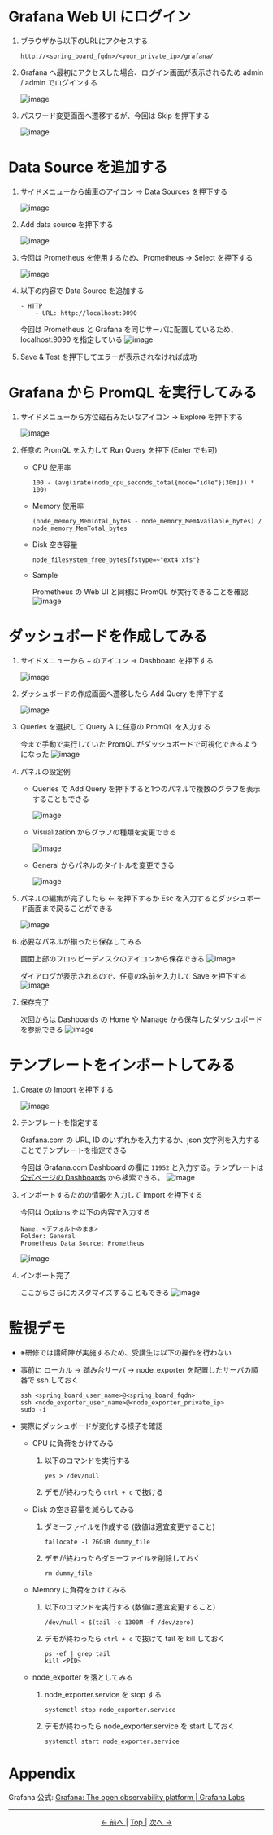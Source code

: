 # Grafana Web UI にログイン

1. ブラウザから以下のURLにアクセスする

    ```
    http://<spring_board_fqdn>/<your_private_ip>/grafana/
    ```

2. Grafana へ最初にアクセスした場合、ログイン画面が表示されるため admin / admin でログインする

    ![image](https://user-images.githubusercontent.com/63433549/79427916-628d3c80-8000-11ea-86fc-c04b3ddcdca1.png)

3. パスワード変更画面へ遷移するが、今回は Skip を押下する

    ![image](https://user-images.githubusercontent.com/63433549/79428463-25757a00-8001-11ea-824a-57f635c21d90.png)

# Data Source を追加する

1. サイドメニューから歯車のアイコン → Data Sources を押下する

    ![image](https://user-images.githubusercontent.com/63433549/79428843-b3e9fb80-8001-11ea-8055-2e06396d8558.png)

2. Add data source を押下する

    ![image](https://user-images.githubusercontent.com/63433549/79429127-15aa6580-8002-11ea-9817-5e4fa2733364.png)

3. 今回は Prometheus を使用するため、Prometheus → Select を押下する

    ![image](https://user-images.githubusercontent.com/63433549/79429426-746fdf00-8002-11ea-8b43-9265412c7658.png)

4. 以下の内容で Data Source を追加する

    ```
    - HTTP
        - URL: http://localhost:9090
    ```

    今回は Prometheus と Grafana を同じサーバに配置しているため、localhost:9090 を指定している
    ![image](https://user-images.githubusercontent.com/63433549/79429978-345d2c00-8003-11ea-88d4-bc9ae65394c5.png)

5. Save & Test を押下してエラーが表示されなければ成功

# Grafana から PromQL を実行してみる

1. サイドメニューから方位磁石みたいなアイコン → Explore を押下する

    ![image](https://user-images.githubusercontent.com/63433549/79431077-e47f6480-8004-11ea-8432-9c0700a5b427.png)

2. 任意の PromQL を入力して Run Query を押下 (Enter でも可)

    - CPU 使用率

        ```
        100 - (avg(irate(node_cpu_seconds_total{mode="idle"}[30m])) * 100)
        ```

    - Memory 使用率

        ```
        (node_memory_MemTotal_bytes - node_memory_MemAvailable_bytes) / node_memory_MemTotal_bytes
        ```

    - Disk 空き容量

        ```
        node_filesystem_free_bytes{fstype=~"ext4|xfs"}
        ```

    - Sample

        Prometheus の Web UI と同様に PromQL が実行できることを確認
        ![image](https://user-images.githubusercontent.com/63433549/79431528-88691000-8005-11ea-97e6-89613189efe9.png)

# ダッシュボードを作成してみる

1. サイドメニューから + のアイコン → Dashboard を押下する

    ![image](https://user-images.githubusercontent.com/63433549/79518298-b3964280-808b-11ea-83ae-8900bfc14be0.png)

2. ダッシュボードの作成画面へ遷移したら Add Query を押下する

    ![image](https://user-images.githubusercontent.com/63433549/79518471-21db0500-808c-11ea-9d6c-badc60986a0d.png)

3. Queries を選択して Query A に任意の PromQL を入力する

    今まで手動で実行していた PromQL がダッシュボードで可視化できるようになった
    ![image](https://user-images.githubusercontent.com/63433549/79518754-d543f980-808c-11ea-85ca-429329e6ffc0.png)

4. パネルの設定例

    - Queries で Add Query を押下すると1つのパネルで複数のグラフを表示することもできる

        ![image](https://user-images.githubusercontent.com/63433549/79528841-04b33000-80a6-11ea-93e0-1b67848971c3.png)

    - Visualization からグラフの種類を変更できる

        ![image](https://user-images.githubusercontent.com/63433549/79522442-b21e4780-8096-11ea-8202-2e5ba0253583.png)

    - General からパネルのタイトルを変更できる

        ![image](https://user-images.githubusercontent.com/63433549/79528598-5d35fd80-80a5-11ea-8c5f-8372e8f0d31e.png)

5. パネルの編集が完了したら ← を押下するか Esc を入力するとダッシュボード画面まで戻ることができる

    ![image](https://user-images.githubusercontent.com/63433549/79522862-c7e03c80-8097-11ea-8d86-945e000c7eab.png)

6. 必要なパネルが揃ったら保存してみる

    画面上部のフロッピーディスクのアイコンから保存できる
    ![image](https://user-images.githubusercontent.com/63433549/79522995-1e4d7b00-8098-11ea-9cfb-1638c5098423.png)

    ダイアログが表示されるので、任意の名前を入力して Save を押下する
    ![image](https://user-images.githubusercontent.com/63433549/79523258-aa5fa280-8098-11ea-8074-30b4f052b160.png)

7. 保存完了

    次回からは Dashboards の Home や Manage から保存したダッシュボードを参照できる
    ![image](https://user-images.githubusercontent.com/63433549/79523418-0de9d000-8099-11ea-955b-a234fed68a77.png)

# テンプレートをインポートしてみる

1. Create の Import を押下する

    ![image](https://user-images.githubusercontent.com/63433549/79523636-9d8f7e80-8099-11ea-9044-e3d450bc2809.png)

2. テンプレートを指定する

    Grafana.com の URL, ID のいずれかを入力するか、json 文字列を入力することでテンプレートを指定できる

    今回は Grafana.com Dashboard の欄に `11952` と入力する。テンプレートは [公式ページの Dashboards](https://grafana.com/grafana/dashboards?orderBy=name&direction=asc) から検索できる。
    ![image](https://user-images.githubusercontent.com/63433549/79523834-fe1ebb80-8099-11ea-9fec-fb6cc5fe1639.png)

3. インポートするための情報を入力して Import を押下する

    今回は Options を以下の内容で入力する

    ```
    Name: <デフォルトのまま>
    Folder: General
    Prometheus Data Source: Prometheus
    ```

    ![image](https://user-images.githubusercontent.com/63433549/79524419-76d24780-809b-11ea-8352-ae40d5b1cc22.png)

4. インポート完了

    ここからさらにカスタマイズすることもできる
    ![image](https://user-images.githubusercontent.com/63433549/79524843-78503f80-809c-11ea-96cb-b888250c6ca6.png)

# 監視デモ

- ※研修では講師陣が実施するため、受講生は以下の操作を行わない

- 事前に ローカル → 踏み台サーバ → node_exporter を配置したサーバの順番で ssh しておく

    ```
    ssh <spring_board_user_name>@<spring_board_fqdn>
    ssh <node_exporter_user_name>@<node_exporter_private_ip>
    sudo -i
    ```

- 実際にダッシュボードが変化する様子を確認

    -  CPU に負荷をかけてみる

        1. 以下のコマンドを実行する

            ```
            yes > /dev/null
            ```

        2. デモが終わったら `ctrl + c` で抜ける

    - Disk の空き容量を減らしてみる

        1. ダミーファイルを作成する (数値は適宜変更すること)

            ```
            fallocate -l 26GiB dummy_file
            ```

        2. デモが終わったらダミーファイルを削除しておく

            ```
            rm dummy_file
            ```

    - Memory に負荷をかけてみる

        1. 以下のコマンドを実行する (数値は適宜変更すること)

            ```
            /dev/null < $(tail -c 1300M -f /dev/zero)
            ```

        2. デモが終わったら `ctrl + c` で抜けて tail を kill しておく

            ```
            ps -ef | grep tail
            kill <PID>
            ```

    - node_exporter を落としてみる

        1. node_exporter.service を stop する

            ```
            systemctl stop node_exporter.service
            ```

        2. デモが終わったら node_exporter.service を start しておく

            ```
            systemctl start node_exporter.service
            ```

# Appendix

Grafana 公式: [Grafana: The open observability platform \| Grafana Labs](https://grafana.com/)

---

<p style="text-align:center"> <a href="./prometheus_settings"> &lt;- 前へ </a> | <a href="../"> Top </a> | <a href="./alert_setting"> 次へ -&gt; </a> </p>
